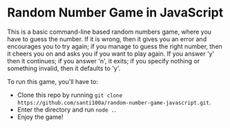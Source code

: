 # Random Number Game in JavaScript 

This is a basic command-line based random numbers game, where you have
to guess the number. If it is wrong, then it gives you an error and
encourages you to try again; if you manage to guess the right number, 
then it cheers you on and asks you if you want to play again. If you 
answer 'y' then it continues; if you answer 'n', it exits; if you 
specify nothing or something invalid, then it defaults to 'y'. 

To run this game, you'll have to:
<ul>
    <li>Clone this repo by running <code>git clone https://github.com/santi100a/random-number-game-javascript.git</code>. </li>
    <li>Enter the directory and run <code>node .</code>. </li>
    <li>Enjoy the game! </li> 
</ul>